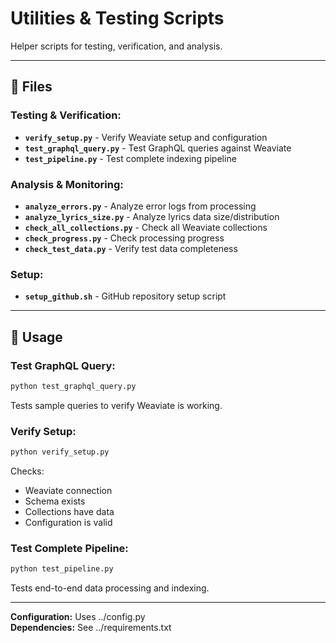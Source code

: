 # Utilities & Testing Scripts

Helper scripts for testing, verification, and analysis.

---

## 📂 Files

### Testing & Verification:
- **`verify_setup.py`** - Verify Weaviate setup and configuration
- **`test_graphql_query.py`** - Test GraphQL queries against Weaviate
- **`test_pipeline.py`** - Test complete indexing pipeline

### Analysis & Monitoring:
- **`analyze_errors.py`** - Analyze error logs from processing
- **`analyze_lyrics_size.py`** - Analyze lyrics data size/distribution
- **`check_all_collections.py`** - Check all Weaviate collections
- **`check_progress.py`** - Check processing progress
- **`check_test_data.py`** - Verify test data completeness

### Setup:
- **`setup_github.sh`** - GitHub repository setup script

---

## 🚀 Usage

### Test GraphQL Query:
```bash
python test_graphql_query.py
```

Tests sample queries to verify Weaviate is working.

### Verify Setup:
```bash
python verify_setup.py
```

Checks:
- Weaviate connection
- Schema exists
- Collections have data
- Configuration is valid

### Test Complete Pipeline:
```bash
python test_pipeline.py
```

Tests end-to-end data processing and indexing.

---

**Configuration:** Uses ../config.py  
**Dependencies:** See ../requirements.txt


